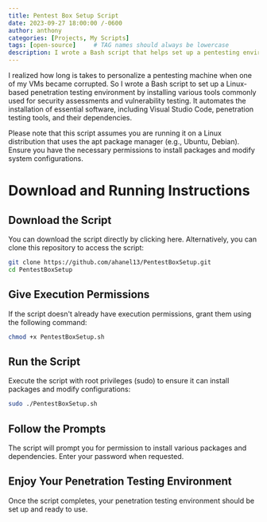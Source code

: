 ```yaml
---
title: Pentest Box Setup Script
date: 2023-09-27 18:00:00 /-0600
author: anthony   
categories: [Projects, My Scripts]
tags: [open-source]     # TAG names should always be lowercase
description: I wrote a Bash script that helps set up a pentesting environment on Linux systems that use the apt package manager. This script sets up bash aliases that I like to use and downloads common testing software/projects that I’ve found helpful.
---
```


I realized how long is takes to personalize a pentesting machine when one of my VMs became corrupted. So I wrote a Bash script to set up a Linux-based penetration testing environment by installing various tools commonly used for security assessments and vulnerability testing. It automates the installation of essential software, including Visual Studio Code, penetration testing tools, and their dependencies.

Please note that this script assumes you are running it on a Linux distribution that uses the apt package manager (e.g., Ubuntu, Debian). Ensure you have the necessary permissions to install packages and modify system configurations.

# Download and Running Instructions
## Download the Script
You can download the script directly by clicking here. Alternatively, you can clone this repository to access the script:

```bash
git clone https://github.com/ahanel13/PentestBoxSetup.git
cd PentestBoxSetup
```

## Give Execution Permissions
If the script doesn't already have execution permissions, grant them using the following command:

```bash
chmod +x PentestBoxSetup.sh
```

## Run the Script
Execute the script with root privileges (sudo) to ensure it can install packages and modify configurations:

```bash
sudo ./PentestBoxSetup.sh
```

## Follow the Prompts
The script will prompt you for permission to install various packages and dependencies. Enter your password when requested.

## Enjoy Your Penetration Testing Environment
Once the script completes, your penetration testing environment should be set up and ready to use.
